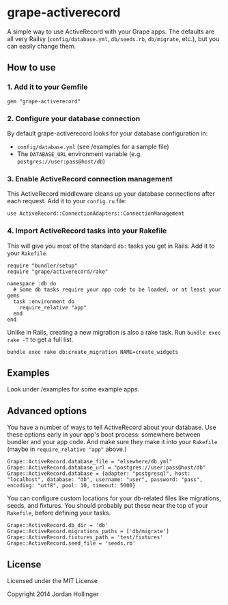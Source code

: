 # grape-activerecord

A simple way to use ActiveRecord with your Grape apps. The defaults are all very Railsy (`config/database.yml`, `db/seeds.rb`, `db/migrate`, etc.), but you can easily change them.

## How to use

### 1. Add it to your Gemfile

    gem "grape-activerecord"

### 2. Configure your database connection

By default grape-activerecord looks for your database configuration in:

* `config/database.yml` (see /examples for a sample file)
* The `DATABASE_URL` environment variable (e.g. `postgres://user:pass@host/db`)

### 3. Enable ActiveRecord connection management

This ActiveRecord middleware cleans up your database connections after each request. Add it to your `config.ru` file:

    use ActiveRecord::ConnectionAdapters::ConnectionManagement

### 4. Import ActiveRecord tasks into your Rakefile

This will give you most of the standard `db:` tasks you get in Rails. Add it to your `Rakefile`.

    require "bundler/setup"
    require "grape/activerecord/rake"

    namespace :db do
      # Some db tasks require your app code to be loaded, or at least your gems
      task :environment do
        require_relative "app"
      end
    end

Unlike in Rails, creating a new migration is also a rake task. Run `bundle exec rake -T` to get a full list.

    bundle exec rake db:create_migration NAME=create_widgets

## Examples

Look under /examples for some example apps.

## Advanced options

You have a number of ways to tell ActiveRecord about your database. Use these options early in your app's boot process: somewhere between bundler and your app code. And make sure they make it into your `Rakefile` (maybe in `require_relative "app"` above.)

    Grape::ActiveRecord.database_file = "elsewhere/db.yml"
    Grape::ActiveRecord.database_url = "postgres://user:pass@host/db"
    Grape::ActiveRecord.database = {adapter: "postgresql", host: "localhost", database: "db", username: "user", password: "pass", encoding: "utf8", pool: 10, timeout: 5000}

You can configure custom locations for your db-related files like migrations, seeds, and fixtures. You should probably put these near the top of your `Rakefile`, before defining your tasks.

    Grape::ActiveRecord.db_dir = 'db'
    Grape::ActiveRecord.migrations_paths = ['db/migrate']
    Grape::ActiveRecord.fixtures_path = 'test/fixtures'
    Grape::ActiveRecord.seed_file = 'seeds.rb'

## License

Licensed under the MIT License

Copyright 2014 Jordan Hollinger
